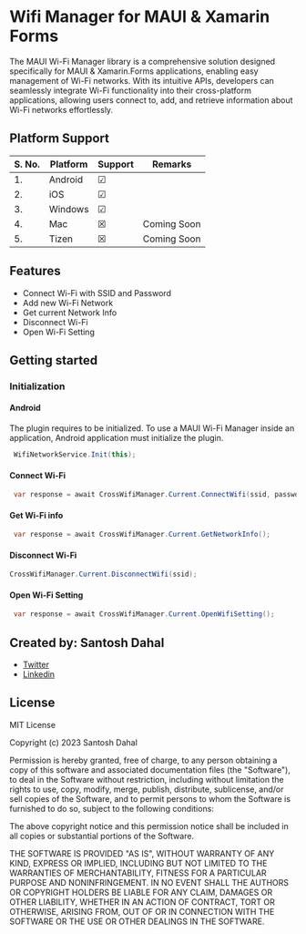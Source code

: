 # Wifi Manager for MAUI & Xamarin Forms
The MAUI Wi-Fi Manager library is a comprehensive solution designed specifically for MAUI & Xamarin.Forms applications, enabling easy management of Wi-Fi networks. With its intuitive APIs, developers can seamlessly integrate Wi-Fi functionality into their cross-platform applications, allowing users connect to, add, and retrieve information about Wi-Fi networks effortlessly.

## Platform Support

| S. No. | Platform     |  Support  |    Remarks  |
| ------ | ------------ | --------- | ----------- |
| 1.     | Android      | &#9745;   |             |
| 2.     | iOS          | &#9745;   |             |
| 3.     | Windows      | &#9745;   |             |
| 4.     | Mac          | &#x2612;  | Coming Soon |
| 5.     | Tizen        | &#x2612;  | Coming Soon |


## Features
* Connect Wi-Fi with SSID and Password
* Add new Wi-Fi Network
* Get current Network Info
* Disconnect Wi-Fi
* Open Wi-Fi Setting

## Getting started

### Initialization
#### Android
The plugin requires to be initialized. To use a MAUI Wi-Fi Manager inside an application, Android application must initialize the plugin. 
```csharp
 WifiNetworkService.Init(this);
```

#### Connect Wi-Fi
```csharp
 var response = await CrossWifiManager.Current.ConnectWifi(ssid, password);
```

#### Get Wi-Fi info
```csharp
 var response = await CrossWifiManager.Current.GetNetworkInfo();
```

#### Disconnect Wi-Fi
```csharp
CrossWifiManager.Current.DisconnectWifi(ssid);
```

#### Open Wi-Fi Setting
```csharp
 var response = await CrossWifiManager.Current.OpenWifiSetting();
```

## Created by: Santosh Dahal
- [Twitter](https://www.twitter.com/exendahal)
- [Linkedin](https://www.linkedin.com/in/exendahal/)

## License

MIT License

Copyright (c) 2023 Santosh Dahal

Permission is hereby granted, free of charge, to any person obtaining a copy
of this software and associated documentation files (the "Software"), to deal
in the Software without restriction, including without limitation the rights
to use, copy, modify, merge, publish, distribute, sublicense, and/or sell
copies of the Software, and to permit persons to whom the Software is
furnished to do so, subject to the following conditions:

The above copyright notice and this permission notice shall be included in all
copies or substantial portions of the Software.

THE SOFTWARE IS PROVIDED "AS IS", WITHOUT WARRANTY OF ANY KIND, EXPRESS OR
IMPLIED, INCLUDING BUT NOT LIMITED TO THE WARRANTIES OF MERCHANTABILITY,
FITNESS FOR A PARTICULAR PURPOSE AND NONINFRINGEMENT. IN NO EVENT SHALL THE
AUTHORS OR COPYRIGHT HOLDERS BE LIABLE FOR ANY CLAIM, DAMAGES OR OTHER
LIABILITY, WHETHER IN AN ACTION OF CONTRACT, TORT OR OTHERWISE, ARISING FROM,
OUT OF OR IN CONNECTION WITH THE SOFTWARE OR THE USE OR OTHER DEALINGS IN THE
SOFTWARE.
